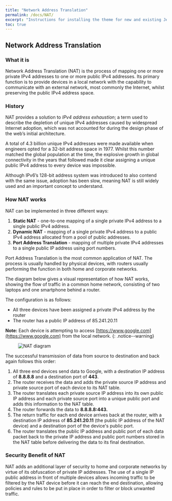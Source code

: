 ```yaml
---
title: "Network Address Translation"
permalink: /docs/NAT/
excerpt: "Instructions for installing the theme for new and existing Jekyll based sites."
toc: true
---
```


## **Network Address Translation**


### **What it is**

Network Address Translation (NAT) is the process of mapping one or more private IPv4 addresses to one or more public IPv4 addresses. Its primary function is to provide devices in a local network with the capability to communicate with an external network, most commonly the Internet, whilst preserving the public IPv4 address space.


### **History**

NAT provides a solution to _IPv4 address exhaustion_; a term used to describe the depletion of unique IPv4 addresses caused by widespread Internet adoption, which was not accounted for during the design phase of the web’s initial architecture.

A total of 4.3 billion unique IPv4 addresses were made available when engineers opted for a 32-bit address space in 1977. Whilst this number matched the global population at the time, the explosive growth in global connectivity in the years that followed made it clear assigning a unique public IPv4 address to every device was impossible.

Although IPv6’s 128-bit address system was introduced to also contend with the same issue, adoption has been slow, meaning NAT is still widely used and an important concept to understand.


### **How NAT works**

NAT can be implemented in three different ways:



1. **Static NAT** - one-to-one mapping of a single private IPv4 address to a single public IPv4 address.
2. **Dynamic NAT** - mapping of a single private IPv4 address to a public IPv4 address allocated from a pool of public addresses.
3. **Port Address Translation** - mapping of multiple private IPv4 addresses to a single public IP address using port numbers.

Port Address Translation is the most common application of NAT. The process is usually handled by physical devices, with routers usually performing the function in both home and corporate networks. 

The diagram below gives a visual representation of how NAT works, showing the flow of traffic in a common home network, consisting of two laptops and one smartphone behind a router. 

The configuration is as follows:



* All three devices have been assigned a private IPv4 address by the router
* The router has a public IP address of 85.241.20.11

**Note:** Each device is attempting to access [https://www.google.com](https://www.google.com) from the local network. 
{: .notice--warning}
<figure>
  <img src="{{ '/assets/images/NAT_Diagram.png' | relative_url }}" alt="NAT diagram">
</figure>

The successful transmission of data from source to destination and back again follows this order:



1. All three end devices send data to Google, with a destination IP address of **8.8.8.8** and a destination port of **443**.
2. The router receives the data and adds the private source IP address and private source port of each device to its NAT table.
3. The router translates each private source IP address into its own public IP address and each private source port into a unique public port and adds this information to the NAT table.
4. The router forwards the data to **8.8.8.8:443.**
5. The return traffic for each end device arrives back at the router, with a destination IP address of **85.241.20.11** (the public IP address of the NAT device) and a destination port of the device's public port. 
6. The router translates the public IP address and public port of each data packet back to the private IP address and public port numbers stored in the NAT table before delivering the data to its final destination. 


### **Security Benefit of NAT**

NAT adds an additional layer of security to home and corporate networks by virtue of its obfuscation of private IP addresses. The use of a single IP public address in front of multiple devices allows incoming traffic to be filtered by the NAT device before it can reach the end destination, allowing policies and rules to be put in place in order to filter or block unwanted traffic.
